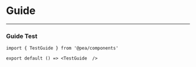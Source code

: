 # Guide


---

### Guide Test

```tsx
import { TestGuide } from '@pea/components'

export default () => <TestGuide  />
```
